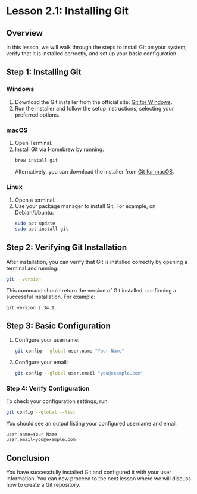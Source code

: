 # Lesson 2.1: Installing Git

## Overview
In this lesson, we will walk through the steps to install Git on your system, verify that it is installed correctly, and set up your basic configuration.

## Step 1: Installing Git

### Windows
1. Download the Git installer from the official site: [Git for Windows](https://gitforwindows.org/).
2. Run the installer and follow the setup instructions, selecting your preferred options.

### macOS
1. Open Terminal.
2. Install Git via Homebrew by running:
   ```bash
   brew install git
   ``` 
   Alternatively, you can download the installer from [Git for macOS](https://git-scm.com/download/mac).

### Linux
1. Open a terminal.
2. Use your package manager to install Git. For example, on Debian/Ubuntu:
   ```bash
   sudo apt update
   sudo apt install git
   ``` 

## Step 2: Verifying Git Installation

After installation, you can verify that Git is installed correctly by opening a terminal and running:
```bash
git --version
``` 
This command should return the version of Git installed, confirming a successful installation. For example:
```
git version 2.34.1
``` 

## Step 3: Basic Configuration

1. Configure your username:
   ```bash
   git config --global user.name "Your Name"
   ``` 

2. Configure your email:
   ```bash
   git config --global user.email "you@example.com"
   ``` 

### Step 4: Verify Configuration

To check your configuration settings, run:
```bash
git config --global --list
``` 
You should see an output listing your configured username and email:
```
user.name=Your Name
user.email=you@example.com
``` 

## Conclusion
You have successfully installed Git and configured it with your user information. You can now proceed to the next lesson where we will discuss how to create a Git repository.

